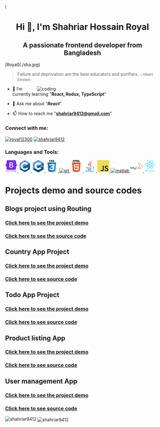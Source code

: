 !
<h1 align="center">Hi 👋, I'm Shahriar Hossain Royal</h1>
<h2 align="center">A passionate frontend developer from Bangladesh</h2>
[Royal](./sha.jpg)
<blockquote cite="https://quotedtext.com/albert-einstein-best-inspiration-and-motivational-quotes/">
                Failure and deprivation are the best educators and purifiers.
                <small>– Albert Einstein</small>
            </blockquote>
<img align="right" alt="coding" width="400" src="https://i.pinimg.com/736x/63/5d/db/635ddbf14f05d26b1dd4d3864cf67ed2.jpg" />

- 🌱 I’m currently learning "**React, Redux, TypeScript**"

- 💬 Ask me about "***React***"

- 📫 How to reach me "**shahriar9412@gmail.com**"

<h3 align="left">Connect with me:</h3>
<p align="left">
<a href="https://fb.com/royal12300" target="blank"><img align="center" src="https://raw.githubusercontent.com/rahuldkjain/github-profile-readme-generator/master/src/images/icons/Social/facebook.svg" alt="royal12300" height="30" width="40" /></a>
<a href="https://www.leetcode.com/shahriar9412" target="blank"><img align="center" src="https://raw.githubusercontent.com/rahuldkjain/github-profile-readme-generator/master/src/images/icons/Social/leet-code.svg" alt="shahriar9412" height="30" width="40" /></a>
</p>

<h3 align="left">Languages and Tools:</h3>
<p align="left"> <a href="https://getbootstrap.com" target="_blank" rel="noreferrer"> <img src="https://raw.githubusercontent.com/devicons/devicon/master/icons/bootstrap/bootstrap-plain-wordmark.svg" alt="bootstrap" width="40" height="40"/> </a> <a href="https://www.cprogramming.com/" target="_blank" rel="noreferrer"> <img src="https://raw.githubusercontent.com/devicons/devicon/master/icons/c/c-original.svg" alt="c" width="40" height="40"/> </a> <a href="https://www.w3schools.com/cpp/" target="_blank" rel="noreferrer"> <img src="https://raw.githubusercontent.com/devicons/devicon/master/icons/cplusplus/cplusplus-original.svg" alt="cplusplus" width="40" height="40"/> </a> <a href="https://www.w3schools.com/css/" target="_blank" rel="noreferrer"> <img src="https://raw.githubusercontent.com/devicons/devicon/master/icons/css3/css3-original-wordmark.svg" alt="css3" width="40" height="40"/> </a> <a href="https://git-scm.com/" target="_blank" rel="noreferrer"> <img src="https://www.vectorlogo.zone/logos/git-scm/git-scm-icon.svg" alt="git" width="40" height="40"/> </a> <a href="https://www.w3.org/html/" target="_blank" rel="noreferrer"> <img src="https://raw.githubusercontent.com/devicons/devicon/master/icons/html5/html5-original-wordmark.svg" alt="html5" width="40" height="40"/> </a> <a href="https://www.java.com" target="_blank" rel="noreferrer"> <img src="https://raw.githubusercontent.com/devicons/devicon/master/icons/java/java-original.svg" alt="java" width="40" height="40"/> </a> <a href="https://developer.mozilla.org/en-US/docs/Web/JavaScript" target="_blank" rel="noreferrer"> <img src="https://raw.githubusercontent.com/devicons/devicon/master/icons/javascript/javascript-original.svg" alt="javascript" width="40" height="40"/> </a> <a href="https://www.mathworks.com/" target="_blank" rel="noreferrer"> <img src="https://upload.wikimedia.org/wikipedia/commons/2/21/Matlab_Logo.png" alt="matlab" width="40" height="40"/> </a> <a href="https://www.mysql.com/" target="_blank" rel="noreferrer"> <img src="https://raw.githubusercontent.com/devicons/devicon/master/icons/mysql/mysql-original-wordmark.svg" alt="mysql" width="40" height="40"/> </a> <a href="https://reactjs.org/" target="_blank" rel="noreferrer"> <img src="https://raw.githubusercontent.com/devicons/devicon/master/icons/react/react-original-wordmark.svg" alt="react" width="40" height="40"/> </a> </p>

# Projects demo and source codes
## Blogs project using Routing
### [Click here to see the project demo](https://papaya-smakager-84054c.netlify.app/)
### [Click here to see the source code](https://github.com/shahriar9412/Blogs-Project-using-Routing)
## Country App Project
### [Click here to see the project demo](https://zesty-melomakarona-ac9ace.netlify.app/)
### [Click here to see source code](https://github.com/shahriar9412/Country-App-Project)
## Todo App Project
### [Click here to see the project demo](https://bespoke-meerkat-296bfd.netlify.app/)
### [Click here to see source code](https://github.com/shahriar9412/Todo-App-Project)
## Product listing App
### [Click here to see the project demo](https://lovely-fenglisu-1c23fd.netlify.app/)
### [Click here to see source code](https://github.com/shahriar9412/Product-listing-App)
## User management App
### [Click here to see the project demo](https://warm-zuccutto-da2f7d.netlify.app/)
### [Click here to see source code](https://github.com/shahriar9412/User-management-App)

<p><img align="left" src="https://github-readme-stats.vercel.app/api/top-langs?username=shahriar9412&show_icons=true&locale=en&layout=compact" alt="shahriar9412" /></p>

<p>&nbsp;<img align="center" src="https://github-readme-stats.vercel.app/api?username=shahriar9412&show_icons=true&locale=en" alt="shahriar9412" /></p>
